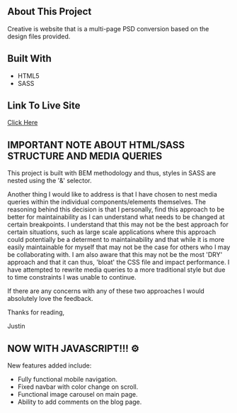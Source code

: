 ## About This Project

Creative is website that is a multi-page PSD conversion based on the design files provided. 

## Built With
*   HTML5
*   SASS 

## Link To Live Site
[Click Here](https://agency-creative.netlify.app)

## IMPORTANT NOTE ABOUT HTML/SASS STRUCTURE AND MEDIA QUERIES

This project is built with BEM methodology and thus, styles in SASS are nested using the '&' selector. 

Another thing I would like to address is that I have chosen to nest media queries within the individual components/elements themselves. The reasoning behind this decision is that I personally, find this approach to be better for maintainability as I can understand what needs to be changed at certain breakpoints. I understand that this may not be the best approach for certain situations, such as large scale applications where this approach could potentially be a determent to maintainability and that while it is more easily maintainable for myself that may not be the case for others who I may be collaborating with. I am also aware that this may not be the most 'DRY' approach and that it can thus, 'bloat' the CSS file and impact performance. I have attempted to rewrite media queries to a more traditional style but due to time constraints I was unable to continue. 

If there are any concerns with any of these two approaches I would absolutely love the feedback.

Thanks for reading, 

Justin

## NOW WITH JAVASCRIPT!!! :gear:

New features added include:

* Fully functional mobile navigation.
* Fixed navbar with color change on scroll.
* Functional image carousel on main page.
* Ability to add comments on the blog page.